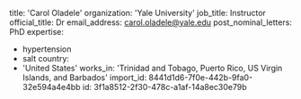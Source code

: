 title: 'Carol Oladele'
organization: 'Yale University'
job_title: Instructor
official_title: Dr
email_address: carol.oladele@yale.edu
post_nominal_letters: PhD
expertise:
  - hypertension
  - salt
country:
  - 'United States'
works_in: 'Trinidad and Tobago, Puerto Rico, US Virgin Islands, and Barbados'
import_id: 8441d1d6-7f0e-442b-9fa0-32e594a4e4bb
id: 3f1a8512-2f30-478c-a1af-14a8ec30e79b
